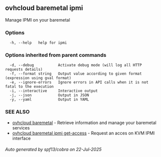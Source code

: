 ## ovhcloud baremetal ipmi

Manage IPMI on your baremetal

### Options

```
  -h, --help   help for ipmi
```

### Options inherited from parent commands

```
  -d, --debug           Activate debug mode (will log all HTTP requests details)
  -f, --format string   Output value according to given format (expression using gval format)
  -e, --ignore-errors   Ignore errors in API calls when it is not fatal to the execution
  -i, --interactive     Interactive output
  -j, --json            Output in JSON
  -y, --yaml            Output in YAML
```

### SEE ALSO

* [ovhcloud baremetal](ovhcloud_baremetal.md)	 - Retrieve information and manage your baremetal services
* [ovhcloud baremetal ipmi get-access](ovhcloud_baremetal_ipmi_get-access.md)	 - Request an acces on KVM IPMI interface

###### Auto generated by spf13/cobra on 22-Jul-2025
